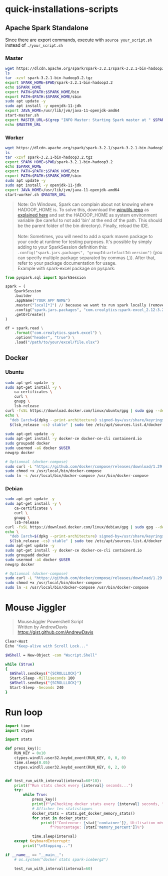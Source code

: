 # quick-installations-scripts

## Apache Spark Standalone

Since there are export commands, execute with `source your_script.sh` instead of `./your_script.sh`

### Master

```bash
wget https://dlcdn.apache.org/spark/spark-3.2.1/spark-3.2.1-bin-hadoop3.2.tgz
ls
tar -xzvf spark-3.2.1-bin-hadoop3.2.tgz 
export SPARK_HOME=$PWD/spark-3.2.1-bin-hadoop3.2
echo $SPARK_HOME 
export PATH=$PATH:$SPARK_HOME/bin
export PATH=$PATH:$SPARK_HOME/sbin
sudo apt update -y
sudo apt install -y openjdk-11-jdk
export JAVA_HOME=/usr/lib/jvm/java-11-openjdk-amd64
start-master.sh
export MASTER_URL=$(grep "INFO Master: Starting Spark master at " $SPARK_HOME/logs/* | awk '{print $9}')
echo $MASTER_URL
```

### Worker 
```bash
wget https://dlcdn.apache.org/spark/spark-3.2.1/spark-3.2.1-bin-hadoop3.2.tgz
ls
tar -xzvf spark-3.2.1-bin-hadoop3.2.tgz 
export SPARK_HOME=$PWD/spark-3.2.1-bin-hadoop3.2
echo $SPARK_HOME 
export PATH=$PATH:$SPARK_HOME/bin
export PATH=$PATH:$SPARK_HOME/sbin
sudo apt update -y
sudo apt install -y openjdk-11-jdk
export JAVA_HOME=/usr/lib/jvm/java-11-openjdk-amd64
start-worker.sh $MASTER_URL
```

> Note: On Windows, Spark can complain about not knowing where HADOOP_HOME is. To solve this, download the [winutils repo]() as [explained here](https://cwiki.apache.org/confluence/display/HADOOP2/WindowsProblems) and set the HADOOP_HOME as system environment variable (be careful to not add 'bin' at the end of the path. This should be the parent folder of the bin directory). Finally, reload the IDE. <br><br>
> Note: Sometimes, you will need to add a spark maven package to your code at runtime for testing purposes. It's possible by simply adding to your SparkSession definition this: `.config("spark.jars.packages", "groupId:artefactId:version")` (you can specify multiple package separated by commas (,)). After that, refer to your package documentation for usage.<br>Example with spark-excel package on pyspark:<br>

```python
from pyspark.sql import SparkSession

spark = (
    SparkSession
    .builder
    .appName("YOUR APP NAME")
    .master("local[*]") // because we want to run spark locally (remove this line if you want to run it with spark-submit)
    .config("spark.jars.packages", "com.crealytics:spark-excel_2.12:3.2.1_0.16.4")
    .getOrCreate()
)

df = spark.read \
    .format("com.crealytics.spark.excel") \
    .option("header", "true") \
    .load("/path/to/your/excel/file.xlsx")
 ```

## Docker

### Ubuntu
```bash
sudo apt-get update -y
sudo apt-get install -y \
    ca-certificates \
    curl \
    gnupg \
    lsb-release
curl -fsSL https://download.docker.com/linux/ubuntu/gpg | sudo gpg --dearmor -o /usr/share/keyrings/docker-archive-keyring.gpg
echo \
  "deb [arch=$(dpkg --print-architecture) signed-by=/usr/share/keyrings/docker-archive-keyring.gpg] https://download.docker.com/linux/ubuntu \
  $(lsb_release -cs) stable" | sudo tee /etc/apt/sources.list.d/docker.list > /dev/null
  
sudo apt-get update -y 
sudo apt-get install -y docker-ce docker-ce-cli containerd.io
sudo groupadd docker
sudo usermod -aG docker $USER
newgrp docker

# Optionnal (docker-compose)
sudo curl -L "https://github.com/docker/compose/releases/download/1.29.2/docker-compose-$(uname -s)-$(uname -m)" -o /usr/local/bin/docker-compose
sudo chmod +x /usr/local/bin/docker-compose
sudo ln -s /usr/local/bin/docker-compose /usr/bin/docker-compose
```

### Debian
```bash
sudo apt-get update -y
sudo apt-get install -y \
    ca-certificates \
    curl \
    gnupg \
    lsb-release
curl -fsSL https://download.docker.com/linux/debian/gpg | sudo gpg --dearmor -o /usr/share/keyrings/docker-archive-keyring.gpg
echo \
  "deb [arch=$(dpkg --print-architecture) signed-by=/usr/share/keyrings/docker-archive-keyring.gpg] https://download.docker.com/linux/debian \
  $(lsb_release -cs) stable" | sudo tee /etc/apt/sources.list.d/docker.list > /dev/null
sudo apt-get update -y
sudo apt-get install -y docker-ce docker-ce-cli containerd.io
sudo groupadd docker
sudo usermod -aG docker $USER
newgrp docker

# Optionnal (docker-compose)
sudo curl -L "https://github.com/docker/compose/releases/download/1.29.2/docker-compose-$(uname -s)-$(uname -m)" -o /usr/local/bin/docker-compose
sudo chmod +x /usr/local/bin/docker-compose
sudo ln -s /usr/local/bin/docker-compose /usr/bin/docker-compose
```

# Mouse Jiggler 

> MouseJiggler Powershell Script <br>
> Written by AndrewDavis <br>
> https://gist.github.com/AndrewDavis

```bash
Clear-Host
Echo "Keep-alive with Scroll Lock..."

$WShell = New-Object -com "Wscript.Shell"

while ($true)
{
  $WShell.sendkeys("{SCROLLLOCK}")
  Start-Sleep -Milliseconds 100
  $WShell.sendkeys("{SCROLLLOCK}")
  Start-Sleep -Seconds 240
}
```

# Run loop
```python
import time
import ctypes

import stats

def press_key():
    RUN_KEY = 0x10
    ctypes.windll.user32.keybd_event(RUN_KEY, 0, 0, 0)
    time.sleep(0.05)
    ctypes.windll.user32.keybd_event(RUN_KEY, 0, 2, 0)


def test_run_with_interval(interval=60*10):
    print(f"Run stats check every {interval} seconds...")
    try:
        while True:
            press_key()
            print(f"\nChecking docker stats every {interval} seconds, ")
            # Afficher les statistiques
            docker_stats = stats.get_docker_memory_stats()
            for stat in docker_stats:
                print(f"Conteneur: {stat['container']}, Utilisation mémoire: {stat['memory_usage']} / {stat['memory_limit']}, "
                    f"Pourcentage: {stat['memory_percent']}%")

            time.sleep(interval)
    except KeyboardInterrupt:
        print("\nStopping...")

if __name__ == "__main__":
    # os.system("docker stats spark-iceberg2")

    test_run_with_interval(interval=60)
```
